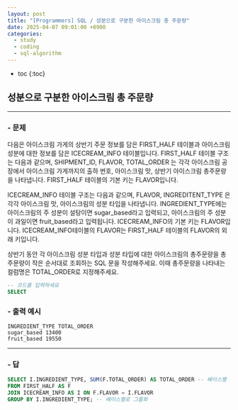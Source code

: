 ```yaml
---
layout: post
title: "[Programmers] SQL / 성분으로 구분한 아이스크림 총 주문량"
date: 2025-04-07 09:01:00 +0900
categories: 
  - study
  - coding
  - sql-algorithm
---
```


* toc
{:toc}

## 성분으로 구분한 아이스크림 총 주문량

---

### - 문제

다음은 아이스크림 가게의 상반기 주문 정보를 담은 FIRST_HALF 테이블과 아이스크림 성분에 대한 정보를 담은 ICECREAM_INFO 테이블입니다. FIRST_HALF 테이블 구조는 다음과 같으며, SHIPMENT_ID, FLAVOR, TOTAL_ORDER 는 각각 아이스크림 공장에서 아이스크림 가게까지의 출하 번호, 아이스크림 맛, 상반기 아이스크림 총주문량을 나타냅니다. FIRST_HALF 테이블의 기본 키는 FLAVOR입니다.

ICECREAM_INFO 테이블 구조는 다음과 같으며, FLAVOR, INGREDITENT_TYPE 은 각각 아이스크림 맛, 아이스크림의 성분 타입을 나타냅니다. INGREDIENT_TYPE에는 아이스크림의 주 성분이 설탕이면 sugar_based라고 입력되고, 아이스크림의 주 성분이 과일이면 fruit_based라고 입력됩니다. ICECREAM_INFO의 기본 키는 FLAVOR입니다. ICECREAM_INFO테이블의 FLAVOR는 FIRST_HALF 테이블의 FLAVOR의 외래 키입니다.

상반기 동안 각 아이스크림 성분 타입과 성분 타입에 대한 아이스크림의 총주문량을 총주문량이 작은 순서대로 조회하는 SQL 문을 작성해주세요. 이때 총주문량을 나타내는 컬럼명은 TOTAL_ORDER로 지정해주세요.

```sql
-- 코드를 입력하세요
SELECT
```

### - 출력 예시

```
INGREDIENT_TYPE	TOTAL_ORDER
sugar_based	13400
fruit_based	19550
```

<!-- >  -->

---

### - 답

```sql
SELECT I.INGREDIENT_TYPE, SUM(F.TOTAL_ORDER) AS TOTAL_ORDER -- 베이스별 총 가격 조회
FROM FIRST_HALF AS F
JOIN ICECREAM_INFO AS I ON F.FLAVOR = I.FLAVOR
GROUP BY I.INGREDIENT_TYPE; -- 베이스별로 그룹화
```

<!--  -->
